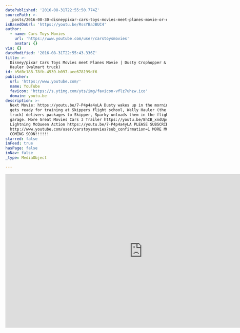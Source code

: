 ```yaml
---
datePublished: '2016-08-31T22:55:50.774Z'
sourcePath: >-
  _posts/2016-08-30-disneypixar-cars-toys-movies-meet-planes-movie-or-dusty-crop.md
isBasedOnUrl: 'https://youtu.be/RssYBaJBUC4'
author:
  - name: Cars Toys Movies
    url: 'https://www.youtube.com/user/carstoysmovies'
    avatar: {}
via: {}
dateModified: '2016-08-31T22:55:43.336Z'
title: >-
  Disney/pixar Cars Toys Movies meet Planes Movie | Dusty Crophopper & Wally
  Hauler (walmart truck)
id: b5d0c188-78fb-4539-b097-aee678199df6
publisher:
  url: 'https://www.youtube.com/'
  name: YouTube
  favicon: 'https://s.ytimg.com/yts/img/favicon-vflz7uhzw.ico'
  domain: youtu.be
description: >-
  Next Movie: https://youtu.be/7-P4p4a4yLA Dusty wakes up in the morning and
  gets ready for training at Skippers flight school, Wally Hauler (the Walmart
  truck) delivers packages to Skipper, Sparky unloads them in the flight school
  garage. More Great Movies Cars 3 Trailer https://youtu.be/8hCB_xndUps
  Lightning McQueen Action https://youtu.be/7-P4p4a4yLA PLEASE SUBSCRIBE
  http://www.youtube.com/user/carstoysmovies?sub_confirmation=1 MORE MOVIES
  COMING SOON!!!!!!
starred: false
inFeed: true
hasPage: false
inNav: false
_type: MediaObject

---
```

<iframe src="https://cdn.embedly.com/widgets/media.html?src=https%3A%2F%2Fwww.youtube.com%2Fembed%2FRssYBaJBUC4%3Ffeature%3Doembed&amp;url=http%3A%2F%2Fwww.youtube.com%2Fwatch%3Fv%3DRssYBaJBUC4&amp;image=https%3A%2F%2Fi.ytimg.com%2Fvi%2FRssYBaJBUC4%2Fhqdefault.jpg&amp;key=b7d04c9b404c499eba89ee7072e1c4f7&amp;type=text%2Fhtml&amp;schema=youtube" width="854" height="480" scrolling="no" frameborder="0" allowfullscreen="" style=""></iframe>